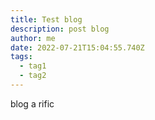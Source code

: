 ```yaml
---
title: Test blog
description: post blog
author: me
date: 2022-07-21T15:04:55.740Z
tags:
  - tag1
  - tag2
---
```

blog a rific